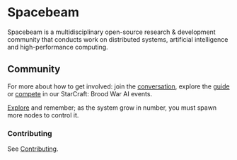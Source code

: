 # Spacebeam

Spacebeam is a multidisciplinary open-source research & development community that conducts work on distributed systems, artificial intelligence and high-performance computing.

## Community
For more about how to get involved: join the [conversation](https://discord.com/invite/SFpVE5Z), explore the [guide](https://github.com/spacebeam/guide/wiki) or [compete](https://torchup.org) in our StarCraft: Brood War AI events.

[Explore](https://spacebeam.org) and remember; as the system grow in number, you must spawn more nodes to control it.

### Contributing

See [Contributing](CONTRIBUTING.md).
